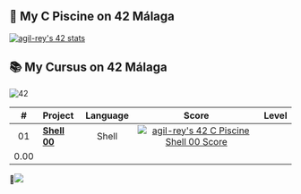 ## 🌊 My C Piscine on 42 Málaga

[![agil-rey's 42 stats](https://badge42.vercel.app/api/v2/cl8bhhrse00110gmevcpxbj54/stats?cursusId=9&coalitionId=216)](https://github.com/JaeSeoKim/badge42)

## 📚 My Cursus on 42 Málaga
![42](https://badgen.net/badge/Born2Code/agil-rey/cyan?icon=https://meta.intra.42.fr/assets/42_logo-7dfc9110a5319a308863b96bda33cea995046d1731cebb735e41b16255106c12.svg)

| # | Project                                                                              |            Language            |                                      Score                                       |  Level   |
| :----: | :----------------------------------------------------------------------------------- | :----------------------------: | :------------------------------------------------------------------------------: | :------: |
|   01   | [**Shell 00**](#)                             |               Shell                | [![agil-rey's 42 C Piscine Shell 00 Score](https://badge42.vercel.app/api/v2/cl8bhhrse00110gmevcpxbj54/project/2645458)](https://github.com/JaeSeoKim/badge42)
 |   0.00   |
🚧![](#)
